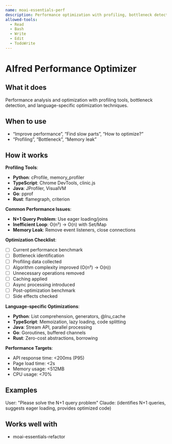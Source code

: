 ```yaml
---
name: moai-essentials-perf
description: Performance optimization with profiling, bottleneck detection, and tuning strategies
allowed-tools:
  - Read
  - Bash
  - Write
  - Edit
  - TodoWrite
---
```


# Alfred Performance Optimizer

## What it does

Performance analysis and optimization with profiling tools, bottleneck detection, and language-specific optimization techniques.

## When to use

- “Improve performance”, “Find slow parts”, “How to optimize?”
- “Profiling”, “Bottleneck”, “Memory leak”

## How it works

**Profiling Tools**:
- **Python**: cProfile, memory_profiler
- **TypeScript**: Chrome DevTools, clinic.js
- **Java**: JProfiler, VisualVM
- **Go**: pprof
- **Rust**: flamegraph, criterion

**Common Performance Issues**:
- **N+1 Query Problem**: Use eager loading/joins
- **Inefficient Loop**: O(n²) → O(n) with Set/Map
- **Memory Leak**: Remove event listeners, close connections

**Optimization Checklist**:
- [ ] Current performance benchmark
- [ ] Bottleneck identification
- [ ] Profiling data collected
- [ ] Algorithm complexity improved (O(n²) → O(n))
- [ ] Unnecessary operations removed
- [ ] Caching applied
- [ ] Async processing introduced
- [ ] Post-optimization benchmark
- [ ] Side effects checked

**Language-specific Optimizations**:
- **Python**: List comprehension, generators, @lru_cache
- **TypeScript**: Memoization, lazy loading, code splitting
- **Java**: Stream API, parallel processing
- **Go**: Goroutines, buffered channels
- **Rust**: Zero-cost abstractions, borrowing

**Performance Targets**:
- API response time: <200ms (P95)
- Page load time: <2s
- Memory usage: <512MB
- CPU usage: <70%

## Examples

User: "Please solve the N+1 query problem"
Claude: (identifies N+1 queries, suggests eager loading, provides optimized code)
## Works well with

- moai-essentials-refactor

